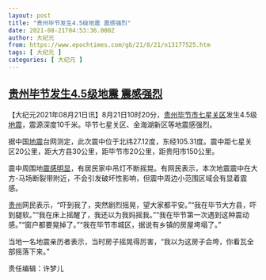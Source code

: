 ```yaml
---
layout: post
title: "贵州毕节发生4.5级地震 震感强烈"
date: 2021-08-21T04:53:36.000Z
author: 大纪元
from: https://www.epochtimes.com/gb/21/8/21/n13177525.htm
tags: [ 大纪元 ]
categories: [ 大纪元 ]
---
```

<!--1629521616000-->
[贵州毕节发生4.5级地震 震感强烈](https://www.epochtimes.com/gb/21/8/21/n13177525.htm)
------

<div>
<p>【大纪元2021年08月21日讯】8月21日10时20分，<a href="https://www.epochtimes.com/gb/tag/%E8%B4%B5%E5%B7%9E.html">贵州</a><a href="https://www.epochtimes.com/gb/tag/%E6%AF%95%E8%8A%82%E5%B8%82%E4%B8%83%E6%98%9F%E5%85%B3%E5%8C%BA.html">毕节市七星关区</a>发生4.5级<a href="https://www.epochtimes.com/gb/tag/%E5%9C%B0%E9%9C%87.html">地震</a>，震源深度10千米。毕节七星关区、金海湖新区等地震感强烈。</p><p>据中国<a href="https://www.epochtimes.com/gb/tag/%E5%9C%B0%E9%9C%87.html">地震</a>台网测定，此次震中位于北纬27.12度，东经105.31度。震中距七星关区20公里，距大方县30公里，距毕节市20公里，距贵阳市150公里。</p><p>震中周围地<a href="https://www.epochtimes.com/gb/tag/%E9%9C%87%E6%84%9F%E6%98%8E%E6%98%BE.html">震感明显</a>，有居民家中吊灯不断摇晃。有网民表示，本次地震震中在大方-马场断裂带附近，不会引发破坏性影响，但震中周边小范围区域会有显着震感。</p><p><a href="https://www.epochtimes.com/gb/tag/%E8%B4%B5%E5%B7%9E.html">贵州</a>网民表示，“吓到我了，突然剧烈摇晃，望大家都平安。”“我在毕节大方县，吓到腿软。”“我在床上摇醒了，我还以为我妈摇我。”“我在毕节第一次遇到这种震动感。”“窗户都要晃掉了。”“我在毕节市城区，据说有乡镇的房屋垮塌了。”</p><p>当地一名地震亲历者表示，当时房子摇晃得厉害，“我以为这房子会垮，你看瓦全部摇落下来。”</p><p>责任编辑：许梦儿</p>
</div>
